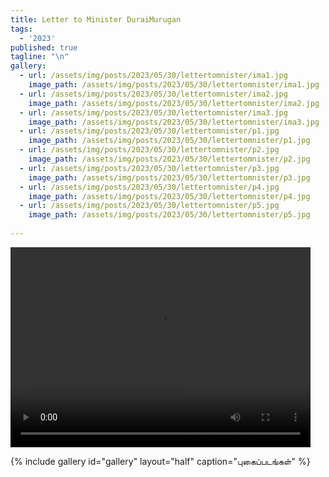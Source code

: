 ```yaml
---
title: Letter to Minister DuraiMurugan
tags:
  - '2023'
published: true
tagline: "\n"
gallery:
  - url: /assets/img/posts/2023/05/30/lettertomnister/ima1.jpg
    image_path: /assets/img/posts/2023/05/30/lettertomnister/ima1.jpg
  - url: /assets/img/posts/2023/05/30/lettertomnister/ima2.jpg
    image_path: /assets/img/posts/2023/05/30/lettertomnister/ima2.jpg
  - url: /assets/img/posts/2023/05/30/lettertomnister/ima3.jpg
    image_path: /assets/img/posts/2023/05/30/lettertomnister/ima3.jpg
  - url: /assets/img/posts/2023/05/30/lettertomnister/p1.jpg
    image_path: /assets/img/posts/2023/05/30/lettertomnister/p1.jpg
  - url: /assets/img/posts/2023/05/30/lettertomnister/p2.jpg
    image_path: /assets/img/posts/2023/05/30/lettertomnister/p2.jpg
  - url: /assets/img/posts/2023/05/30/lettertomnister/p3.jpg
    image_path: /assets/img/posts/2023/05/30/lettertomnister/p3.jpg
  - url: /assets/img/posts/2023/05/30/lettertomnister/p4.jpg
    image_path: /assets/img/posts/2023/05/30/lettertomnister/p4.jpg
  - url: /assets/img/posts/2023/05/30/lettertomnister/p5.jpg
    image_path: /assets/img/posts/2023/05/30/lettertomnister/p5.jpg
  
---
```


<video width="480" height="320" controls="controls">
  <source src="/assets/img/posts/2023/05/30/lettertomnister/video.mp4" type="video/mp4">
</video>

{% include gallery id="gallery" layout="half" caption="புகைப்படங்கள்" %}

